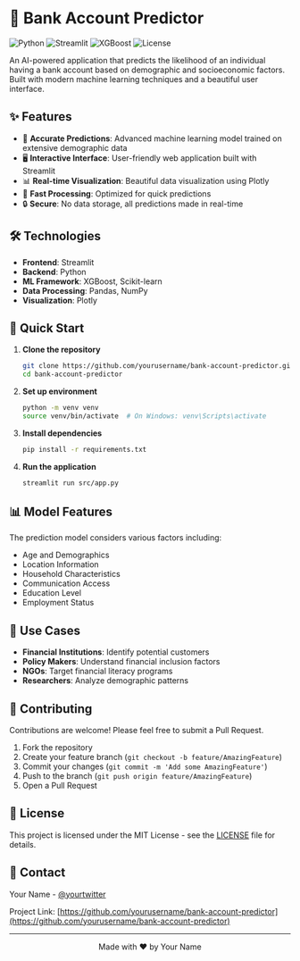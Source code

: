 # 🏦 Bank Account Predictor

![Python](https://img.shields.io/badge/Python-3.9+-blue.svg)
![Streamlit](https://img.shields.io/badge/Streamlit-1.31.0-red.svg)
![XGBoost](https://img.shields.io/badge/XGBoost-Latest-green.svg)
![License](https://img.shields.io/badge/License-MIT-yellow.svg)

An AI-powered application that predicts the likelihood of an individual having a bank account based on demographic and socioeconomic factors. Built with modern machine learning techniques and a beautiful user interface.

## ✨ Features

- 🎯 **Accurate Predictions**: Advanced machine learning model trained on extensive demographic data
- 🖥️ **Interactive Interface**: User-friendly web application built with Streamlit
- 📊 **Real-time Visualization**: Beautiful data visualization using Plotly
- 🚀 **Fast Processing**: Optimized for quick predictions
- 🔒 **Secure**: No data storage, all predictions made in real-time

## 🛠️ Technologies

- **Frontend**: Streamlit
- **Backend**: Python
- **ML Framework**: XGBoost, Scikit-learn
- **Data Processing**: Pandas, NumPy
- **Visualization**: Plotly

## 🚀 Quick Start

1. **Clone the repository**
   ```bash
   git clone https://github.com/yourusername/bank-account-predictor.git
   cd bank-account-predictor
   ```

2. **Set up environment**
   ```bash
   python -m venv venv
   source venv/bin/activate  # On Windows: venv\Scripts\activate
   ```

3. **Install dependencies**
   ```bash
   pip install -r requirements.txt
   ```

4. **Run the application**
   ```bash
   streamlit run src/app.py
   ```

## 📊 Model Features

The prediction model considers various factors including:
- Age and Demographics
- Location Information
- Household Characteristics
- Communication Access
- Education Level
- Employment Status

## 🎯 Use Cases

- **Financial Institutions**: Identify potential customers
- **Policy Makers**: Understand financial inclusion factors
- **NGOs**: Target financial literacy programs
- **Researchers**: Analyze demographic patterns

## 📝 Contributing

Contributions are welcome! Please feel free to submit a Pull Request.

1. Fork the repository
2. Create your feature branch (`git checkout -b feature/AmazingFeature`)
3. Commit your changes (`git commit -m 'Add some AmazingFeature'`)
4. Push to the branch (`git push origin feature/AmazingFeature`)
5. Open a Pull Request

## 📜 License

This project is licensed under the MIT License - see the [LICENSE](LICENSE) file for details.

## 🤝 Contact

Your Name - [@yourtwitter](https://twitter.com/yourtwitter)

Project Link: [https://github.com/yourusername/bank-account-predictor](https://github.com/yourusername/bank-account-predictor)

---
<p align="center">
  Made with ❤️ by Your Name
</p> 